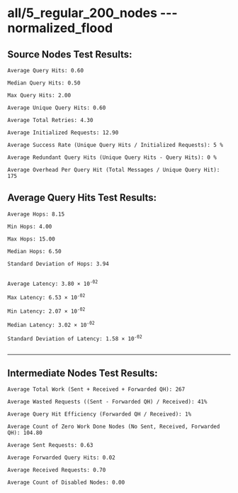 # all/5_regular_200_nodes --- normalized_flood
## Source Nodes Test Results:
	Average Query Hits: 0.60

	Median Query Hits: 0.50

	Max Query Hits: 2.00

	Average Unique Query Hits: 0.60

	Average Total Retries: 4.30

	Average Initialized Requests: 12.90

	Average Success Rate (Unique Query Hits / Initialized Requests): 5 %

	Average Redundant Query Hits (Unique Query Hits - Query Hits): 0 %

	Average Overhead Per Query Hit (Total Messages / Unique Query Hit): 175



## Average Query Hits Test Results:
<pre><code>Average Hops: 8.15

Min Hops: 4.00

Max Hops: 15.00

Median Hops: 6.50

Standard Deviation of Hops: 3.94


Average Latency: 3.80 × 10<sup>-02</sup>

Max Latency: 6.53 × 10<sup>-02</sup>

Min Latency: 2.07 × 10<sup>-02</sup>

Median Latency: 3.02 × 10<sup>-02</sup>

Standard Deviation of Latency: 1.58 × 10<sup>-02</sup>

</code></pre>

---------------------------------------------
## Intermediate Nodes Test Results:

	Average Total Work (Sent + Received + Forwarded QH): 267

	Average Wasted Requests ((Sent - Forwarded QH) / Received): 41%

	Average Query Hit Efficiency (Forwarded QH / Received): 1%

	Average Count of Zero Work Done Nodes (No Sent, Received, Forwarded QH): 104.80

	Average Sent Requests: 0.63

	Average Forwarded Query Hits: 0.02

	Average Received Requests: 0.70

	Average Count of Disabled Nodes: 0.00

